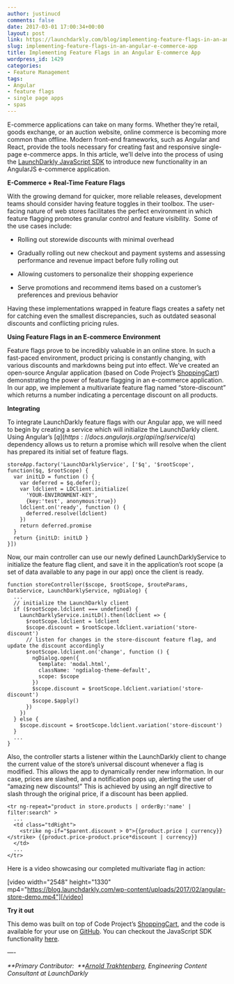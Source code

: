 ```yaml
---
author: justinucd
comments: false
date: 2017-03-01 17:00:34+00:00
layout: post
link: https://launchdarkly.com/blog/implementing-feature-flags-in-an-angular-e-commerce-app/
slug: implementing-feature-flags-in-an-angular-e-commerce-app
title: Implementing Feature Flags in an Angular E-commerce App
wordpress_id: 1429
categories:
- Feature Management
tags:
- Angular
- feature flags
- single page apps
- spas
---
```


E-commerce applications can take on many forms. Whether they’re retail, goods exchange, or an auction website, online commerce is becoming more common than offline. Modern front-end frameworks, such as Angular and React, provide the tools necessary for creating fast and responsive single-page e-commerce apps. In this article, we’ll delve into the process of using the [LaunchDarkly JavaScript SDK](https://github.com/launchdarkly/js-client) to introduce new functionality in an AngularJS e-commerce application.

**E-Commerce + Real-Time Feature Flags**

With the growing demand for quicker, more reliable releases, development teams should consider having feature toggles in their toolbox. The user-facing nature of web stores facilitates the perfect environment in which feature flagging promotes granular control and feature visibility.  Some of the use cases include:



 	
  * Rolling out storewide discounts with minimal overhead

 	
  * Gradually rolling out new checkout and payment systems and assessing performance and revenue impact before fully rolling out

 	
  * Allowing customers to personalize their shopping experience

 	
  * Serve promotions and recommend items based on a customer’s preferences and previous behavior


Having these implementations wrapped in feature flags creates a safety net for catching even the smallest discrepancies, such as outdated seasonal discounts and conflicting pricing rules.

**Using Feature Flags in an E-commerce Environment**

Feature flags prove to be incredibly valuable in an online store. In such a fast-paced environment, product pricing is constantly changing, with various discounts and markdowns being put into effect. We’ve created an open-source Angular application (based on Code Project’s [ShoppingCart](https://www.codeproject.com/Articles/576246/A-Shopping-Cart-Application-Built-with-AngularJS)) demonstrating the power of feature flagging in an e-commerce application. In our app, we implement a multivariate feature flag named “store-discount” which returns a number indicating a percentage discount on all products.

**Integrating**

To integrate LaunchDarkly feature flags with our Angular app, we will need to begin by creating a service which will initialize the LaunchDarkly client. Using Angular’s [$q](https://docs.angularjs.org/api/ng/service/$q) dependency allows us to return a promise which will resolve when the client has prepared its initial set of feature flags.

    
    storeApp.factory('LaunchDarklyService', ['$q', '$rootScope', function($q, $rootScope) {
      var initLD = function () {
        var deferred = $q.defer();
        var ldclient = LDClient.initialize(
          'YOUR-ENVIRONMENT-KEY', 
          {key:'test', anonymous:true})
        ldclient.on('ready', function () {
          deferred.resolve(ldclient)
        })
        return deferred.promise
      }
      return {initLD: initLD }
    }])
    


Now, our main controller can use our newly defined LaunchDarklyService to initialize the feature flag client, and save it in the application’s root scope (a set of data available to any page in our app) once the client is ready.

    
    function storeController($scope, $rootScope, $routeParams, DataService, LaunchDarklyService, ngDialog) {
      ...
      // initialize the LaunchDarkly client  
      if ($rootScope.ldclient === undefined) {
        LaunchDarklyService.initLD().then(ldclient => {
          $rootScope.ldclient = ldclient
          $scope.discount = $rootScope.ldclient.variation('store-discount')
          // listen for changes in the store-discount feature flag, and update the discount accordingly
          $rootScope.ldclient.on('change', function () {
            ngDialog.open({
              template: 'modal.html',
              className: 'ngdialog-theme-default',
              scope: $scope
            })
            $scope.discount = $rootScope.ldclient.variation('store-discount')
            $scope.$apply()
          })
        })
      } else {
        $scope.discount = $rootScope.ldclient.variation('store-discount')
      }
      ...
    }


Also, the controller starts a listener within the LaunchDarkly client to change the current value of the store’s universal discount whenever a flag is modified. This allows the app to dynamically render new information. In our case, prices are slashed, and a notification pops up, alerting the user of “amazing new discounts!” This is achieved by using an ngIf directive to slash through the original price, if a discount has been applied.

    
    <tr ng-repeat="product in store.products | orderBy:'name' | filter:search" >
      ...
      <td class="tdRight">
        <strike ng-if="$parent.discount > 0">{{product.price | currency}}  </strike> {{product.price-product.price*discount | currency}}
      </td>
      ...
    </tr>


Here is a video showcasing our completed multivariate flag in action:

[video width="2548" height="1330" mp4="https://blog.launchdarkly.com/wp-content/uploads/2017/02/angular-store-demo.mp4"][/video]

**Try it out**

This demo was built on top of Code Project’s [ShoppingCart](https://www.codeproject.com/Articles/576246/A-Shopping-Cart-Application-Built-with-AngularJS), and the code is available for your use on [GitHub](https://github.com/launchdarkly/angular-shopping-flags). You can checkout the JavaScript SDK functionality [here](http://docs.launchdarkly.com/docs/js-sdk-reference).

—-

_**Primary Contributor:  **[Arnold Trakhtenberg](https://github.com/atrakh/), Engineering Content Consultant at LaunchDarkly_
